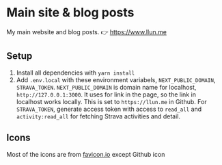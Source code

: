 # Main site & blog posts

My main website and blog posts. 👉 https://www.llun.me

## Setup

1. Install all dependencies with `yarn install`
2. Add `.env.local` with these environment variabels, `NEXT_PUBLIC_DOMAIN`, `STRAVA_TOKEN`.
   `NEXT_PUBLIC_DOMAIN` is domain name for localhost, `http://127.0.0.1:3000`. It uses for link
   in the page, so the link in localhost works locally. This is set to `https://llun.me` in
   Github. For `STRAVA_TOKEN`, generate access token with access to `read_all` and `activity:read_all`
   for fetching Strava activities and detail.

## Icons

Most of the icons are from [favicon.io](https://favicon.io/emoji-favicons/) except Github icon
